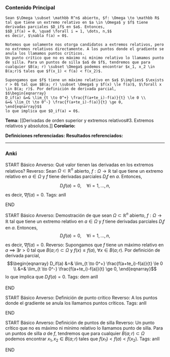 ### Contenido Principal

```ad-theorem
Sean $\Omega \subset \mathbb R^n$ abierto, $f: \Omega \to \mathbb R$ tal que tiene un extremo relativo en $a \in \Omega$ y $f$ tiene derivadas parciales $D_if$ en $a$. Entonces,
$$D_if(a) = 0, \quad \forall i = 1, \dots, n,$$
es decir, $\nabla f(a) = 0$.
```

```ad-note
Notemos que solamente nos otorga candidatos a extremos relativos, pero no extremos relativos directamente. A los puntos donde el gradiente se anula los llamamos puntos críticos.
Un punto crítico que no es máximo ni mínimo relativo lo llamamos punto de silla. Para un puntos de silla $a$ de $f$, tendremos que para cualquier $B(a; r) \subset \Omega$ podemos encontrar $x_1, x_2 \in B(a;r)$ tales que $f(x_1) < f(a) < f(x_2)$.
```

```ad-proof
Supongamos que $f$ tiene un máximo relativo en $a$ $\implies$ $\exists r > 0$ tal que $B(a; r) \subset \Omega$ y $f(x) \le f(a)$, $\forall x \in B(a; r)$. Por definición de derivada parcial,
$$\begin{eqnarray}
D_if(a) &=& \lim_{t \to 0^+} \frac{f(a+te_i)-f(a)}{t} \le 0 \\
&=& \lim_{t \to 0^-} \frac{f(a+te_i)-f(a)}{t} \ge 0,
\end{eqnarray}$$
lo que implica que $D_if(a) = 0$.
```

**Tema:** [[Derivadas de orden superior y extremos relativos#3. Extremos relativos y absolutos.]]
**Corolario:**

**Definiciones referenciadas:**
**Resultados referenciados:**

---
### Anki

START
Básico
Anverso: Qué valor tienen las derivadas en los extremos relativos?
Reverso: Sean $\Omega \subset \mathbb R^n$ abierto, $f: \Omega \to \mathbb R$ tal que tiene un extremo relativo en $a \in \Omega$ y $f$ tiene derivadas parciales $D_if$ en $a$. Entonces,
$$D_if(a) = 0, \quad \forall i = 1, \dots, n,$$
es decir, $\nabla f(a) = 0$.
Tags: anII
<!--ID: 1731446305288-->
END

START
Básico
Anverso: Demostración de que sean $\Omega \subset \mathbb R^n$ abierto, $f: \Omega \to \mathbb R$ tal que tiene un extremo relativo en $a \in \Omega$ y $f$ tiene derivadas parciales $D_if$ en $a$. Entonces,
$$D_if(a) = 0, \quad \forall i = 1, \dots, n,$$
es decir, $\nabla f(a) = 0$.
Reverso: Supongamos que $f$ tiene un máximo relativo en $a$ $\implies$ $\exists r > 0$ tal que $B(a; r) \subset \Omega$ y $f(x) \le f(a)$, $\forall x \in B(a; r)$. Por definición de derivada parcial,
$$\begin{eqnarray}
D_if(a) &=& \lim_{t \to 0^+} \frac{f(a+te_i)-f(a)}{t} \le 0 \\
&=& \lim_{t \to 0^-} \frac{f(a+te_i)-f(a)}{t} \ge 0,
\end{eqnarray}$$
lo que implica que $D_if(a) = 0$.
Tags: dem anII
<!--ID: 1731446305297-->
END

START
Básico
Anverso: Definición de punto crítico
Reverso: A los puntos donde el gradiente se anula los llamamos puntos críticos.
Tags: anII
<!--ID: 1731931805139-->
END

START
Básico
Anverso: Definición de puntos de silla
Reverso: Un punto crítico que no es máximo ni mínimo relativo lo llamamos punto de silla. Para un puntos de silla $a$ de $f$, tendremos que para cualquier $B(a; r) \subset \Omega$ podemos encontrar $x_1, x_2 \in B(a;r)$ tales que $f(x_1) < f(a) < f(x_2)$.
Tags: anII
<!--ID: 1731931805148-->
END

